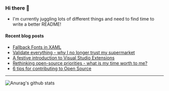### Hi there 👋

- I'm currently juggling lots of different things and need to find time to write a better README!

<!--
**mrlacey/mrlacey** is a ✨ _special_ ✨ repository because its `README.md` (this file) appears on your GitHub profile.

Here are some ideas to get you started:

- 🔭 I’m currently working on ...
- 🌱 I’m currently learning ...
- 👯 I’m looking to collaborate on ...
- 🤔 I’m looking for help with ...
- 💬 Ask me about ...
- 📫 How to reach me: ...
- 😄 Pronouns: ...
- ⚡ Fun fact: ...
-->

#### Recent blog posts
<!-- BLOG-POST-LIST:START -->
- [Fallback Fonts in XAML](http://feedproxy.google.com/~r/MattLacey/~3/jbpzeQG2c3I/fallback-fonts-in-xaml.html)
- [Validate everything - why I no longer trust my supermarket](http://feedproxy.google.com/~r/MattLacey/~3/7iQKoPpAZG8/validate-everything-why-i-no-longer.html)
- [A festive introduction to Visual Studio Extensions](http://feedproxy.google.com/~r/MattLacey/~3/lAgsQ80dbxE/a-festive-introduction-to-visual-studio.html)
- [Rethinking open-source priorities - what is my time worth to me?](http://feedproxy.google.com/~r/MattLacey/~3/zx54YaqkaoA/rethinking-open-source-priorities-what.html)
- [6 tips for contributing to Open Source](http://feedproxy.google.com/~r/MattLacey/~3/R-aY-G_y1d8/6-tips-for-contributing-to-open-source.html)
<!-- BLOG-POST-LIST:END -->

---

![Anurag's github stats](https://github-readme-stats.vercel.app/api?username=mrlacey&count_private=true&show_icons=true)
